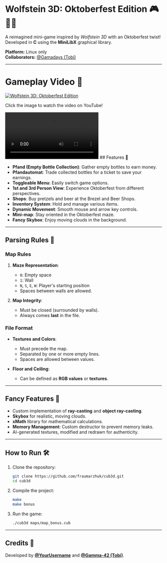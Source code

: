 # Wolfstein 3D: Oktoberfest Edition 🎮🍺🥨

A reimagined mini-game inspired by *Wolfstein 3D* with an Oktoberfest twist! Developed in **C** using the **MiniLibX** graphical library. 

**Platform:** Linux only  
**Collaborators:** [@Gamadays (Tobi)](https://github.com/Gamadays)

---
# Gameplay Video 🎥

[![Wolfstein 3D: Oktoberfest Edition](https://img.youtube.com/vi/GLjqHxh7r80/0.jpg)](https://www.youtube.com/watch?v=GLjqHxh7r80)

Click the image to watch the video on YouTube!

<video controls>
  <source src="https://www.youtube.com/watch?v=GLjqHxh7r80" type="video/mp4">
  Your browser does not support the video tag.
</video>
## Features 🍻

- **Pfand (Empty Bottle Collection)**: Gather empty bottles to earn money.
- **Pfandautomat**: Trade collected bottles for a ticket to save your earnings.
- **Toggleable Menu**: Easily switch game options.
- **1st and 3rd Person View**: Experience Oktoberfest from different perspectives.
- **Shops**: Buy pretzels and beer at the Brezel and Beer Shops.
- **Inventory System**: Hold and manage various items.
- **Dynamic Movement**: Smooth mouse and arrow key controls.
- **Mini-map**: Stay oriented in the Oktoberfest maze.
- **Fancy Skybox**: Enjoy moving clouds in the background.

---

## Parsing Rules 📜

### Map Rules  
1. **Maze Representation**:  
   - `0`: Empty space  
   - `1`: Wall  
   - `N`, `S`, `E`, `W`: Player's starting position  
   - Spaces between walls are allowed.

2. **Map Integrity**:  
   - Must be closed (surrounded by walls).  
   - Always comes **last** in the file.

### File Format
- **Textures and Colors**:
  - Must precede the map.  
  - Separated by one or more empty lines.  
  - Spaces are allowed between values.

- **Floor and Ceiling**:
  - Can be defined as **RGB values** or **textures**.

---

## Fancy Features 🎉
- Custom implementation of **ray-casting** and **object ray-casting**.  
- **Skybox** for realistic, moving clouds.  
- **xMath** library for mathematical calculations.  
- **Memory Management**: Custom destructor to prevent memory leaks.  
- AI-generated textures, modified and redrawn for authenticity.

---

## How to Run 🛠️

1. Clone the repository:
   ```bash
   git clone https://github.com/fraumarzhuk/cub3d.git
   cd cub3d
   ```

2. Compile the project:
   ```bash
   make
   make bonus
   ```

3. Run the game:
   ```bash
   ./cub3d maps/map_bonus.cub
   ```

---

## Credits 👥
Developed  by **[@YourUsername](https://github.com/fraumarzhuk)** and **[@Gamma-42 (Tobi)](https://github.com/Gamma-42)**.
